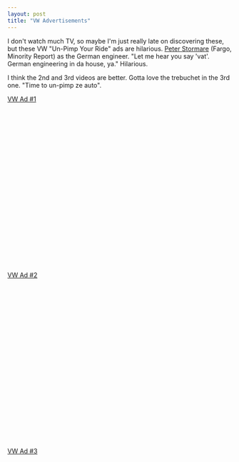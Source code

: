 ```yaml
---
layout: post
title: "VW Advertisements"
---
```


<p>I don't watch much TV, so maybe I'm just really late on discovering these, but these VW "Un-Pimp Your Ride" ads are hilarious. <a href="http://www.imdb.com/name/nm0001780/" target="_blank">Peter Stormare</a> (Fargo, Minority Report) as the German engineer. "Let me hear you say 'vat'. German engineering in da house, ya." Hilarious.</p>
<p>I think the 2nd and 3rd videos are better.  Gotta love the trebuchet in the 3rd one.  "Time to un-pimp ze auto".</p>
  
<p><a href="http://www.youtube.com/watch?v=cv157ZIInUk" target="_blank">VW Ad #1</a></p>
<object height="350" width="425">
<param name="movie" value="http://www.youtube.com/v/cv157ZIInUk" /> 
<embed src="http://www.youtube.com/v/cv157ZIInUk" type="application/x-shockwave-flash" width="425" height="350"></embed></object> 
<p><a href="http://www.youtube.com/watch?v=xCIF6JF1O5U" target="_blank">VW Ad #2</a></p>
<object height="350" width="425">
<param name="movie" value="http://www.youtube.com/v/xCIF6JF1O5U" /> 
<embed src="http://www.youtube.com/v/xCIF6JF1O5U" type="application/x-shockwave-flash" width="425" height="350"></embed></object> 
<p><a href="http://www.youtube.com/watch?v=0I0WfnhVs2s" target="_blank">VW Ad #3</a></p>
<object height="350" width="425">
<param name="movie" value="http://www.youtube.com/v/0I0WfnhVs2s" /> 
<embed src="http://www.youtube.com/v/0I0WfnhVs2s" type="application/x-shockwave-flash" width="425" height="350"></embed></object> 
